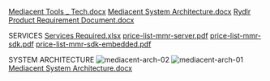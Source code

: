 [Mediacent Tools _ Tech.docx](https://github.com/user-attachments/files/16081102/Mediacent.Tools._.Tech.docx)
[Mediacent System Architecture.docx](https://github.com/user-attachments/files/16081112/Mediacent.System.Architecture.docx)
[Rydlr Product Requirement Document.docx](https://github.com/user-attachments/files/16081117/Rydlr.Product.Requirement.Document.docx)

SERVICES
[Services Required.xlsx](https://github.com/user-attachments/files/16081129/Services.Required.xlsx)
[price-list-mmr-server.pdf](https://github.com/user-attachments/files/16081128/price-list-mmr-server.pdf)
[price-list-mmr-sdk.pdf](https://github.com/user-attachments/files/16081127/price-list-mmr-sdk.pdf)
[price-list-mmr-sdk-embedded.pdf](https://github.com/user-attachments/files/16081125/price-list-mmr-sdk-embedded.pdf)

SYSTEM ARCHITECTURE
![mediacent-arch-02](https://github.com/DorsalMedia/SimbaGPT/assets/49545885/78cef431-a4a4-4cf8-aacf-1308fdae7257)
![mediacent-arch-01](https://github.com/DorsalMedia/SimbaGPT/assets/49545885/24bcd5ad-bcee-4b7f-b5c3-6b226e16dfcc)
[Mediacent System Architecture.docx](https://github.com/user-attachments/files/16081133/Mediacent.System.Architecture.docx)
